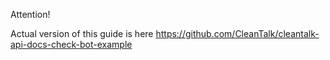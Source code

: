 Attention! 

Actual version of this guide is here https://github.com/CleanTalk/cleantalk-api-docs-check-bot-example
